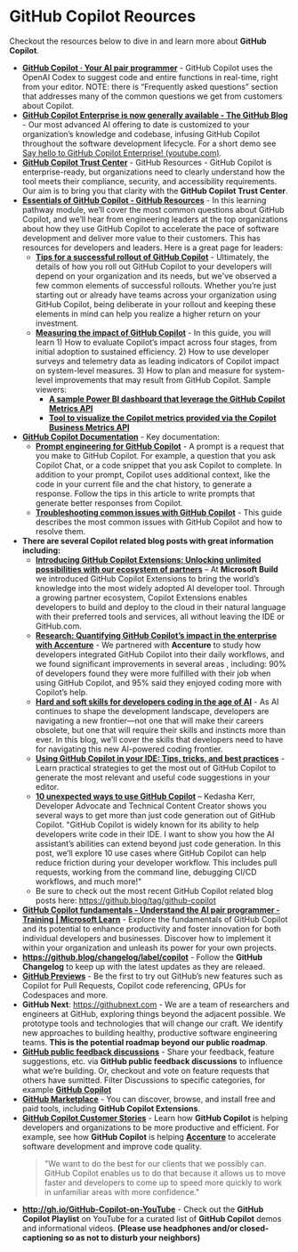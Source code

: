 # GitHub Copilot Reources
Checkout the resources below to dive in and learn more about **GitHub Copilot**. 
- [**GitHub Copilot · Your AI pair programmer**](https://github.com/features/copilot) - GitHub Copilot uses the OpenAI Codex to suggest code and entire functions in real-time, right from your editor. NOTE: there is “Frequently asked questions” section that addresses many of the common questions we get from customers about Copilot. 
- [**GitHub Copilot Enterprise is now generally available - The GitHub Blog**](https://github.blog/2024-02-27-github-copilot-enterprise-is-now-generally-available/) - Our most advanced AI offering to date is customized to your organization’s knowledge and codebase, infusing GitHub Copilot throughout the software development lifecycle. For a short demo see [Say hello to GitHub Copilot Enterprise! (youtube.com)](https://www.youtube.com/watch?v=vUX5u_4B2AM).
- [**GitHub Copilot Trust Center**](https://resources.github.com/copilot-trust-center/) - GitHub Resources - GitHub Copilot is enterprise-ready, but organizations need to clearly understand how the tool meets their compliance, security, and accessibility requirements. Our aim is to bring you that clarity with the **GitHub Copilot Trust Center**.
- [**Essentials of GitHub Copilot - GitHub Resources**](https://resources.github.com/learn/pathways/copilot/essentials/essentials-of-github-copilot/) - In this learning pathway module, we’ll cover the most common questions about GitHub Copilot, and we’ll hear from engineering leaders at the top organizations about how they use GitHub Copilot to accelerate the pace of software development and deliver more value to their customers. This has resources for developers and leaders. Here is a great page for leaders: 
  - [**Tips for a successful rollout of GitHub Copilot**](https://resources.github.com/learn/pathways/copilot/essentials/tips-for-a-successful-rollout-of-github-copilot/) - Ultimately, the details of how you roll out GitHub Copilot to your developers will depend on your organization and its needs, but we've observed a few common elements of successful rollouts. Whether you’re just starting out or already have teams across your organization using GitHub Copilot, being deliberate in your rollout and keeping these elements in mind can help you realize a higher return on your investment.
  - [**Measuring the impact of GitHub Copilot**](https://resources.github.com/learn/pathways/copilot/essentials/measuring-the-impact-of-github-copilot/) - In this guide, you will learn 1) How to evaluate Copilot’s impact across four stages, from initial adoption to sustained efficiency. 2) How to use developer surveys and telemetry data as leading indicators of Copilot impact on system-level measures. 3) How to plan and measure for system-level improvements that may result from GitHub Copilot. Sample viewers: 
    - [**A sample Power BI dashboard that leverage the GitHub Copilot Metrics API**](https://github.com/jasonmoodie/pbi-4-ghcopilot)
    - [**Tool to visualize the Copilot metrics provided via the Copilot Business Metrics API**](https://github.com/github-copilot-resources/copilot-metrics-viewer)
- [**GitHub Copilot Documentation**](https://docs.github.com/en/copilot) - Key documentation: 
  - [**Prompt engineering for GitHub Copilot**](https://docs.github.com/en/copilot/using-github-copilot/prompt-engineering-for-github-copilot) - A prompt is a request that you make to GitHub Copilot. For example, a question that you ask Copilot Chat, or a code snippet that you ask Copilot to complete. In addition to your prompt, Copilot uses additional context, like the code in your current file and the chat history, to generate a response. Follow the tips in this article to write prompts that generate better responses from Copilot.
  - [**Troubleshooting common issues with GitHub Copilot**](https://docs.github.com/en/copilot/troubleshooting-github-copilot/troubleshooting-common-issues-with-github-copilot) - This guide describes the most common issues with GitHub Copilot and how to resolve them.
- **There are several Copilot related blog posts with great information including:** 
  - [**Introducing GitHub Copilot Extensions: Unlocking unlimited possibilities with our ecosystem of partners**](https://github.blog/2024-05-21-introducing-github-copilot-extensions/) – At **Microsoft Build** we introduced GitHub Copilot Extensions to bring the world’s knowledge into the most widely adopted AI developer tool. Through a growing partner ecosystem, Copilot Extensions enables developers to build and deploy to the cloud in their natural language with their preferred tools and services, all without leaving the IDE or GitHub.com.
  - [**Research: Quantifying GitHub Copilot’s impact in the enterprise with Accenture**](https://github.blog/2024-05-13-research-quantifying-github-copilots-impact-in-the-enterprise-with-accenture/) - We partnered with **Accenture** to study how developers integrated GitHub Copilot into their daily workflows, and we found significant improvements in several areas , including: 90% of developers found they were more fulfilled with their job when using GitHub Copilot, and 95% said they enjoyed coding more with Copilot’s help.
  - [**Hard and soft skills for developers coding in the age of AI**](https://github.blog/2024-03-07-hard-and-soft-skills-for-developers-coding-in-the-age-of-ai/) - As AI continues to shape the development landscape, developers are navigating a new frontier—not one that will make their careers obsolete, but one that will require their skills and instincts more than ever. In this blog, we’ll cover the skills that developers need to have for navigating this new AI-powered coding frontier.
  - [**Using GitHub Copilot in your IDE: Tips, tricks, and best practices**](https://github.blog/2024-03-25-how-to-use-github-copilot-in-your-ide-tips-tricks-and-best-practices/) - Learn practical strategies to get the most out of GitHub Copilot to generate the most relevant and useful code suggestions in your editor.
  - [**10 unexpected ways to use GitHub Copilot**](https://github.blog/2024-01-22-10-unexpected-ways-to-use-github-copilot/) – Kedasha Kerr, Developer Advocate and Technical Content Creator shows you several ways to get more than just code generation out of GitHub Copilot. "GitHub Copilot is widely known for its ability to help developers write code in their IDE. I want to show you how the AI assistant’s abilities can extend beyond just code generation. In this post, we’ll explore 10 use cases where GitHub Copilot can help reduce friction during your developer workflow. This includes pull requests, working from the command line, debugging CI/CD workflows, and much more!"
  - Be sure to check out the most recent GitHub Copilot related blog posts here: https://github.blog/tag/github-copilot
- [**GitHub Copilot fundamentals - Understand the AI pair programmer - Training | Microsoft Learn**](https://learn.microsoft.com/en-us/training/paths/copilot/) - Explore the fundamentals of GitHub Copilot and its potential to enhance productivity and foster innovation for both individual developers and businesses. Discover how to implement it within your organization and unleash its power for your own projects.
- **https://github.blog/changelog/label/copilot** - Follow the **GitHub Changelog** to keep up with the latest updates as they are releaed.
- [**GitHub Previews**](https://github.com/features/preview) - Be the first to try out GitHub’s new features such as Copilot for Pull Requests, Copilot code referencing, GPUs for Codespaces and more. 
- **GitHub Next**: https://githubnext.com - We are a team of researchers and engineers at GitHub, exploring things beyond the adjacent possible. We prototype tools and technologies that will change our craft. We identify new approaches to building healthy, productive software engineering teams. **This is the potential roadmap beyond our public roadmap**.
- [**GitHub public feedback discussions**](https://github.com/github/feedback/discussions) - Share your feedback, feature suggestions, etc. via **GitHub public feedback discussions** to influence what we’re building. Or, checkout and vote on feature requests that others have sumitted. 
Filter Discussions to specific categories, for example [**GitHub Copilot**](https://github.com/orgs/community/discussions/categories/copilot)
- [**GitHub Marketplace**](https://github.com/marketplace) - You can discover, browse, and install free and paid tools, including **GitHub Copilot Extensions**. 
- [**GitHub Copilot Customer Stories**](https://github.com/customer-stories/enterprise?feature=GitHub%2BCopilot#browse) - Learn how **GitHub Copilot** is helping developers and organizations to be more productive and efficient. For example, see how **GitHub Copilot** is helping [**Accenture**](https://github.com/customer-stories/accenture) to accelerate software development and improve code quality. 
    > "We want to do the best for our clients that we possibly can. GitHub Copilot enables us to do that because it allows us to move faster and developers to come up to speed more quickly to work in unfamiliar areas with more confidence."
- **http://gh.io/GitHub-Copilot-on-YouTube** - Check out the **GitHub Copilot Playlist** on YouTube for a curated list of **GitHub Copilot** demos and informational videos. **(Please use headphones and/or closed-captioning so as not to disturb your neighbors)**
